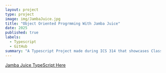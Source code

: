 ```yaml
---
layout: project
type: project
image: img/JambaJuice.jpg
title: "Object Oriented Progrmming With Jamba Juice"
date: 2025
published: true
labels:
  - Typescript
  - GitHub
summary: "A Typescript Project made during ICS 314 that showcases Classes and Constructor in the theme of TypeScript"
---
```


[Jamba Juice TypeScript Here](https://tinyurl.com/2f6rhr6y)
